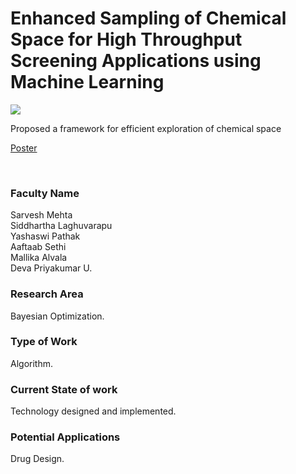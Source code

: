 # Enhanced Sampling of Chemical Space for High Throughput Screening Applications using Machine Learning

![](https://i.imgur.com/TBQXOgq.png)

Proposed a framework for efficient exploration of chemical space

[Poster](12.%20Enhanced%20Sampling%20of%20Chemical%20Space%20for%20High%20Throughput%20Screening%20Applications%20using%20Machine%20Learning.pdf)

<br>


### Faculty Name

Sarvesh Mehta<br>
Siddhartha Laghuvarapu<br>
Yashaswi Pathak<br>
Aaftaab Sethi<br>
Mallika Alvala<br>
Deva Priyakumar U.


### Research Area

Bayesian Optimization.


### Type of Work

Algorithm.


### Current State of work

Technology designed and implemented.


### Potential Applications

Drug Design.
